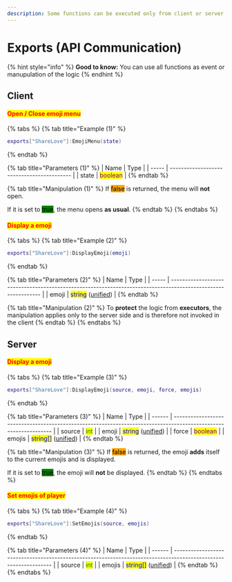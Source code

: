 ```yaml
---
description: Some functions can be executed only from client or server side
---
```


# Exports (API Communication)

{% hint style="info" %}
**Good to know:** You can use all functions as event or manupulation of the logic
{% endhint %}

## Client

#### <mark style="color:red;">Open / Close emoji menu</mark>

{% tabs %}
{% tab title="Example (1)" %}
```lua
exports["ShareLove"]:EmojiMenu(state)
```
{% endtab %}

{% tab title="Parameters (1)" %}
| Name  | Type                                       |
| ----- | ------------------------------------------ |
| state | <mark style="color:purple;">boolean</mark> |
{% endtab %}

{% tab title="Manipulation (1)" %}
If <mark style="background-color:orange;">false</mark> is returned, the menu will **not** open.

If it is set to <mark style="background-color:green;">true</mark>, the menu opens **as usual**.
{% endtab %}
{% endtabs %}

#### <mark style="color:red;">Display a emoji</mark>

{% tabs %}
{% tab title="Example (2)" %}
```lua
exports["ShareLove"]:DisplayEmoji(emoji)
```
{% endtab %}

{% tab title="Parameters (2)" %}
| Name  | Type                                                                                                          |
| ----- | ------------------------------------------------------------------------------------------------------------- |
| emoji | <mark style="color:blue;">string</mark> ([unified](https://www.npmjs.com/package/emoji-picker-react#props-1)) |
{% endtab %}

{% tab title="Manipulation (2)" %}
To **protect** the logic from **executors**, the manipulation applies only to the server side and is therefore not invoked in the client
{% endtab %}
{% endtabs %}

## Server

#### <mark style="color:red;">Display a emoji</mark>

{% tabs %}
{% tab title="Example (3)" %}
```lua
exports["ShareLove"]:DisplayEmoji(source, emoji, force, emojis)
```
{% endtab %}

{% tab title="Parameters (3)" %}
| Name   | Type                                                                                                             |
| ------ | ---------------------------------------------------------------------------------------------------------------- |
| source | <mark style="color:green;">int</mark>                                                                            |
| emoji  | <mark style="color:blue;">string</mark> ([unified](https://www.npmjs.com/package/emoji-picker-react#props-1))    |
| force  | <mark style="color:purple;">boolean</mark>                                                                       |
| emojis | <mark style="color:blue;">string\[]</mark> ([unified](https://www.npmjs.com/package/emoji-picker-react#props-1)) |
{% endtab %}

{% tab title="Manipulation (3)" %}
If <mark style="background-color:orange;">false</mark> is returned, the emoji **adds** itself to the current emojis and is displayed.

If it is set to <mark style="background-color:green;">true</mark>, the emoji will **not** be displayed.
{% endtab %}
{% endtabs %}

#### <mark style="color:red;">Set emojis of player</mark>

{% tabs %}
{% tab title="Example (4)" %}
```lua
exports["ShareLove"]:SetEmojis(source, emojis)
```
{% endtab %}

{% tab title="Parameters (4)" %}
| Name   | Type                                                                                                             |
| ------ | ---------------------------------------------------------------------------------------------------------------- |
| source | <mark style="color:green;">int</mark>                                                                            |
| emojis | <mark style="color:blue;">string\[]</mark> ([unified](https://www.npmjs.com/package/emoji-picker-react#props-1)) |
{% endtab %}
{% endtabs %}
